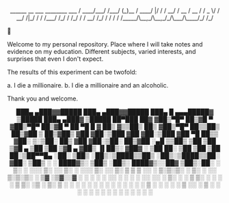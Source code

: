 <p align="center">
    ______    __    ___      ________  ___
   / ____/___/ /___/ (_)__  / ____/  |/  /
  / __/ / __  / __  / / _ \/ / __/ /|_/ / 
 / /___/ /_/ / /_/ / /  __/ /_/ / /  / /  
/_____/\__,_/\__,_/_/\___/\____/_/  /_/   
</p>

👹

Welcome to my personal repository.
Place where I will take notes and evidence on my education.
Different subjects, varied interests, and surprises that even I don't expect.

The results of this experiment can be twofold:

a. I die a millionaire.
b. I die a millionaire and an alcoholic.

Thank you and welcome.

<p align="center">
 ███▄ ▄███▓▓█████  ███▄ ▄███▓▓█████  ███▄    █ ▄▄▄█████▓ ▒█████      ███▄ ▄███▓ ▒█████   ██▀███   ██▓
▓██▒▀█▀ ██▒▓█   ▀ ▓██▒▀█▀ ██▒▓█   ▀  ██ ▀█   █ ▓  ██▒ ▓▒▒██▒  ██▒   ▓██▒▀█▀ ██▒▒██▒  ██▒▓██ ▒ ██▒▓██▒
▓██    ▓██░▒███   ▓██    ▓██░▒███   ▓██  ▀█ ██▒▒ ▓██░ ▒░▒██░  ██▒   ▓██    ▓██░▒██░  ██▒▓██ ░▄█ ▒▒██▒
▒██    ▒██ ▒▓█  ▄ ▒██    ▒██ ▒▓█  ▄ ▓██▒  ▐▌██▒░ ▓██▓ ░ ▒██   ██░   ▒██    ▒██ ▒██   ██░▒██▀▀█▄  ░██░
▒██▒   ░██▒░▒████▒▒██▒   ░██▒░▒████▒▒██░   ▓██░  ▒██▒ ░ ░ ████▓▒░   ▒██▒   ░██▒░ ████▓▒░░██▓ ▒██▒░██░
░ ▒░   ░  ░░░ ▒░ ░░ ▒░   ░  ░░░ ▒░ ░░ ▒░   ▒ ▒   ▒ ░░   ░ ▒░▒░▒░    ░ ▒░   ░  ░░ ▒░▒░▒░ ░ ▒▓ ░▒▓░░▓  
░  ░      ░ ░ ░  ░░  ░      ░ ░ ░  ░░ ░░   ░ ▒░    ░      ░ ▒ ▒░    ░  ░      ░  ░ ▒ ▒░   ░▒ ░ ▒░ ▒ ░
░      ░      ░   ░      ░      ░      ░   ░ ░   ░      ░ ░ ░ ▒     ░      ░   ░ ░ ░ ▒    ░░   ░  ▒ ░
       ░      ░  ░       ░      ░  ░         ░              ░ ░            ░       ░ ░     ░      ░  
                                                                                                     
</p>


<!---
eddiegm/eddiegm is a ✨ special ✨ repository because its `README.md` (this file) appears on your GitHub profile.
You can click the Preview link to take a look at your changes.
--->
